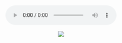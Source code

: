 <!DOCTYPE HTML PUBLIC "-//W3C//DTD HTML 4.01 TRANSITIONAL//EN">
<html>
<head>
<link rel=stylesheet href="/assets/tss.css" type="text/css">
<title>Tanacross x and h example 2</title>
</head>
<body>
<center>
<audio controls src="../velar_comp/x_h_sent2.mov" type="audio/mpeg">Your browser does not support the audio element.</audio>
</center>
<br />
<center><img src="{{ site.baseurl }}/assets/gif/x_h_sent2.gif"></center>
</body>
</html>